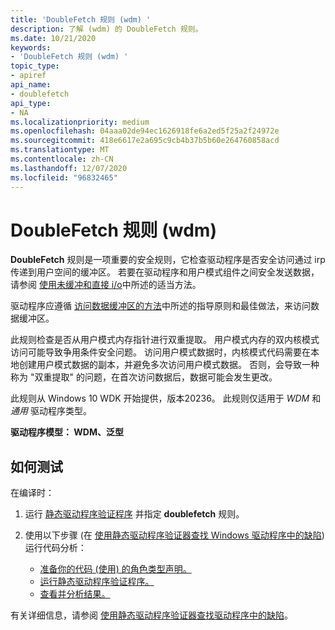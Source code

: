 ```yaml
---
title: 'DoubleFetch 规则 (wdm) '
description: 了解 (wdm) 的 DoubleFetch 规则。
ms.date: 10/21/2020
keywords:
- 'DoubleFetch 规则 (wdm) '
topic_type:
- apiref
api_name:
- doublefetch
api_type:
- NA
ms.localizationpriority: medium
ms.openlocfilehash: 04aaa02de94ec1626918fe6a2ed5f25a2f24972e
ms.sourcegitcommit: 418e6617e2a695c9cb4b37b5b60e264760858acd
ms.translationtype: MT
ms.contentlocale: zh-CN
ms.lasthandoff: 12/07/2020
ms.locfileid: "96832465"
---
```

# <a name="doublefetch-rule-wdm"></a>DoubleFetch 规则 (wdm) 

**DoubleFetch** 规则是一项重要的安全规则，它检查驱动程序是否安全访问通过 irp 传递到用户空间的缓冲区。  若要在驱动程序和用户模式组件之间安全发送数据，请参阅 [使用未缓冲和直接 i/o](../kernel/using-neither-buffered-nor-direct-i-o.md)中所述的适当方法。

驱动程序应遵循 [访问数据缓冲区的方法](../kernel/methods-for-accessing-data-buffers.md)中所述的指导原则和最佳做法，来访问数据缓冲区。

此规则检查是否从用户模式内存指针进行双重提取。 用户模式内存的双内核模式访问可能导致争用条件安全问题。  访问用户模式数据时，内核模式代码需要在本地创建用户模式数据的副本，并避免多次访问用户模式数据。  否则，会导致一种称为 "双重提取" 的问题，在首次访问数据后，数据可能会发生更改。

此规则从 Windows 10 WDK 开始提供，版本20236。 此规则仅适用于 *WDM* 和 *通用* 驱动程序类型。

**驱动程序模型： WDM、泛型**

## <a name="how-to-test"></a>如何测试

在编译时：

1. 运行 [静态驱动程序验证程序](./static-driver-verifier.md) 并指定 **doublefetch** 规则。
2. 使用以下步骤 (在 [使用静态驱动程序验证器查找 Windows 驱动程序中的缺陷](./using-static-driver-verifier-to-find-defects-in-drivers.md)) 运行代码分析：

    - [准备你的代码 (使用) 的角色类型声明。](./using-static-driver-verifier-to-find-defects-in-drivers.md#preparing-your-source-code)
    - [运行静态驱动程序验证程序。](./using-static-driver-verifier-to-find-defects-in-drivers.md#running-static-driver-verifier)
    - [查看并分析结果。](./using-static-driver-verifier-to-find-defects-in-drivers.md#viewing-and-analyzing-the-results)

有关详细信息，请参阅 [使用静态驱动程序验证器查找驱动程序中的缺陷](./using-static-driver-verifier-to-find-defects-in-drivers.md)。
